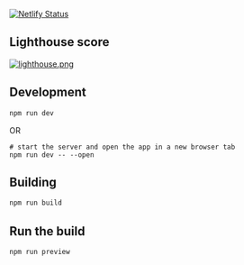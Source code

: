 [![Netlify Status](https://api.netlify.com/api/v1/badges/b9045816-85b1-4744-beb5-ebc1363b5a92/deploy-status)](https://app.netlify.com/sites/meetmistry/deploys)

## Lighthouse score
[![lighthouse.png](https://i.postimg.cc/Qtg1zHdQ/lighthouse.png)](https://ibb.co/4dw2WFv)

## Development
```bash
npm run dev
```
OR
```
# start the server and open the app in a new browser tab
npm run dev -- --open
```

## Building
```bash
npm run build
```

## Run the build
```
npm run preview
```